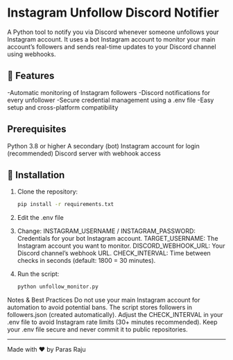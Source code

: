 # Instagram Unfollow Discord Notifier

A Python tool to notify you via Discord whenever someone unfollows your Instagram account.
It uses a bot Instagram account to monitor your main account’s followers and sends real-time updates to your Discord channel using webhooks.

## 🚀 Features

-Automatic monitoring of Instagram followers
-Discord notifications for every unfollower
-Secure credential management using a .env file
-Easy setup and cross-platform compatibility

## Prerequisites

Python 3.8 or higher
A secondary (bot) Instagram account for login (recommended)
Discord server with webhook access

## 🔧 Installation

1. Clone the repository:
   ```sh
   pip install -r requirements.txt
   ```
2. Edit the .env file 

3. Change:
INSTAGRAM_USERNAME / INSTAGRAM_PASSWORD: Credentials for your bot Instagram account.
TARGET_USERNAME: The Instagram account you want to monitor.
DISCORD_WEBHOOK_URL: Your Discord channel’s webhook URL.
CHECK_INTERVAL: Time between checks in seconds (default: 1800 = 30 minutes).

5. Run the script:
   ```sh
   python unfollow_monitor.py
   ```
Notes & Best Practices
Do not use your main Instagram account for automation to avoid potential bans.
The script stores followers in followers.json (created automatically).
Adjust the CHECK_INTERVAL in your .env file to avoid Instagram rate limits (30+ minutes recommended).
Keep your .env file secure and never commit it to public repositories.

---

Made with ❤️ by Paras Raju

